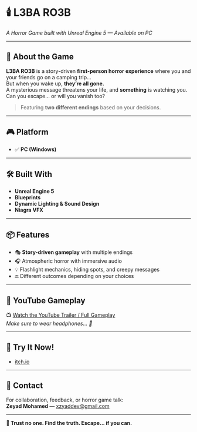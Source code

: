 # 🕯️ L3BA RO3B 
_A Horror Game built with Unreal Engine 5 — Available on PC_  

---

## 🧟 About the Game

**L3BA RO3B** is a story-driven **first-person horror experience** where you and your friends go on a camping trip…  
But when you wake up, **they’re all gone.**  
A mysterious message threatens your life, and **something** is watching you. Can you escape… or will you vanish too?

> Featuring **two different endings** based on your decisions.

---

## 🎮 Platform

- ✅ **PC (Windows)**

---

## 🛠️ Built With

- **Unreal Engine 5**
- **Blueprints**
- **Dynamic Lighting & Sound Design**
- **Niagra VFX**

---

## 📦 Features

- 🎭 **Story-driven gameplay** with multiple endings  
- 🎧 Atmospheric horror with immersive audio  
- 💡 Flashlight mechanics, hiding spots, and creepy messages  
- 🔚 Different outcomes depending on your choices
  
---

## 🎥 YouTube Gameplay

📺 [Watch the YouTube Trailer / Full Gameplay](https://youtu.be/tyKMCnY-IfU?si=6OuesXXlhl2d-umy)  
*Make sure to wear headphones... 👻*

---

## 📲 Try It Now!

- [itch.io](https://itch.io/)  

---

## 📧 Contact

For collaboration, feedback, or horror game talk:  
**Zeyad Mohamed** — [xzyaddev@gmail.com](mailto:xzyaddev@gmail.com)

---

**🔦 Trust no one. Find the truth. Escape... if you can.**
